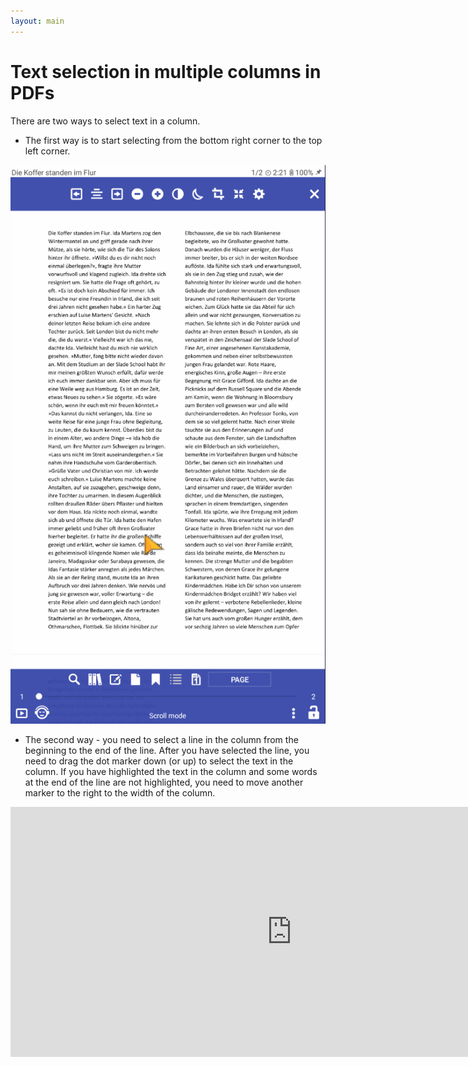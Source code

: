 ```yaml
---
layout: main
---
```


# Text selection in multiple columns in PDFs

There are two ways to select text in a column.

* The first way is to start selecting from the bottom right corner to the top left corner.

![Column selectio in PDF](1.gif)

* The second way - you need to select a line in the column from the beginning to the end of the line. After you have selected the line, you need to drag the dot marker down (or up) to select the text in the column. If you have highlighted the text in the column and some words at the end of the line are not highlighted, you need to move another marker to the right to the width of the column.

<iframe width="900" height="400" src="https://www.youtube.com/embed/Bdj3Z86uO38" title="Librera. Select text in columns in PDF files/ Виділення тексту в колонках. Лібрера" frameborder="0" allow="accelerometer; autoplay; clipboard-write; encrypted-media; gyroscope; picture-in-picture; web-share" allowfullscreen></iframe>


